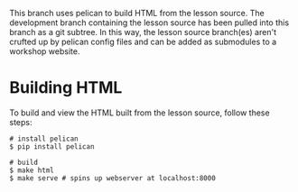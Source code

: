 This branch uses pelican to build HTML from the lesson source. The development branch containing the lesson source has been pulled into this branch as a git subtree. In this way, the lesson source branch(es) aren't crufted up by pelican config files and can be added as submodules to a workshop website.


Building HTML
=============
To build and view the HTML built from the lesson source, follow these steps:

```
# install pelican
$ pip install pelican

# build
$ make html
$ make serve # spins up webserver at localhost:8000
```
